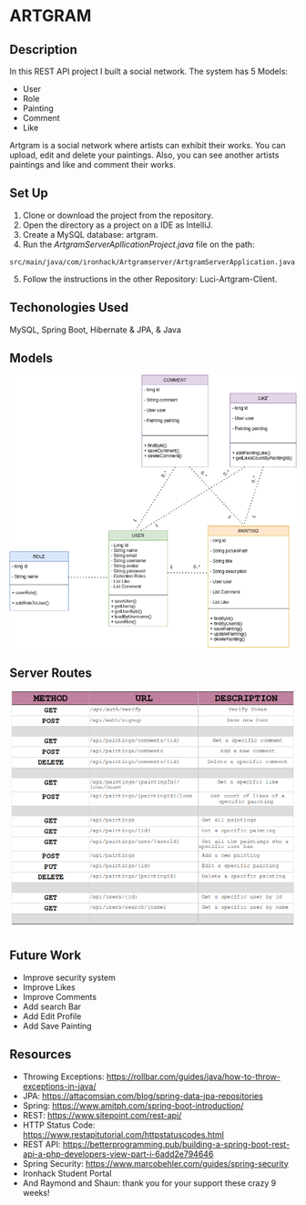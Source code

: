 # ARTGRAM 

## Description
In this REST API project I built a social network. The system has 5 Models:
- User
- Role
- Painting
- Comment
- Like

Artgram is a social network where artists can exhibit their works.
You can upload, edit and delete your paintings. Also, you can see another artists paintings and like and comment their works.

## Set Up
1. Clone or download the project from the repository.
2. Open the directory as a project on a IDE as IntelliJ.
3. Create a MySQL database: artgram.
4. Run the *ArtgramServerApllicationProject.java* file on the path:

```
src/main/java/com/ironhack/Artgramserver/ArtgramServerApplication.java
```
5. Follow the instructions in the other Repository: Luci-Artgram-Client.

## Techonologies Used
MySQL, Spring Boot, Hibernate & JPA, & Java

## Models

<img src="https://github.com/Openbank-Java-Bootcamp/Luci-Artgram-Server/blob/master/ArtgramDiagram.drawio.png">

## Server Routes
  <img src="https://github.com/Openbank-Java-Bootcamp/Luci-Artgram-Server/blob/master/routes-table.png">

## Future Work
- Improve security system
- Improve Likes
- Improve Comments
- Add search Bar
- Add Edit Profile
- Add Save Painting

## Resources
- Throwing Exceptions: https://rollbar.com/guides/java/how-to-throw-exceptions-in-java/
- JPA: https://attacomsian.com/blog/spring-data-jpa-repositories
- Spring: https://www.amitph.com/spring-boot-introduction/
- REST: https://www.sitepoint.com/rest-api/
- HTTP Status Code: https://www.restapitutorial.com/httpstatuscodes.html
- REST API: https://betterprogramming.pub/building-a-spring-boot-rest-api-a-php-developers-view-part-i-6add2e794646
- Spring Security: https://www.marcobehler.com/guides/spring-security
- Ironhack Student Portal
- And Raymond and Shaun: thank you for your support these crazy 9 weeks!
